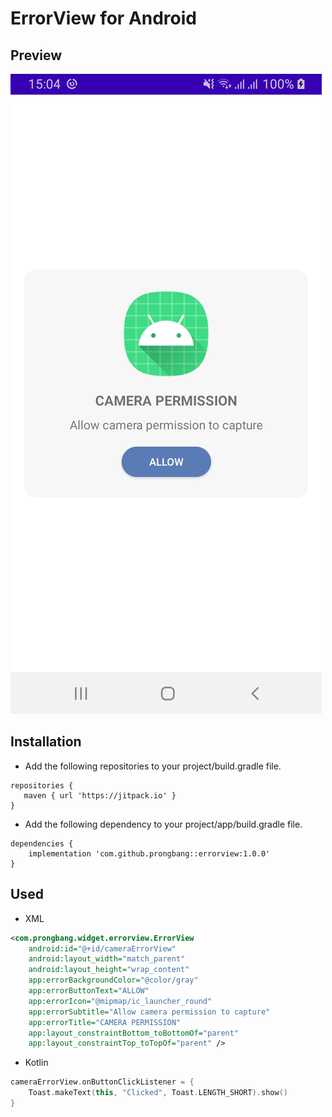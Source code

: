 # ErrorView for Android

## Preview

![Image](/screenshot/screenshot.jpg)

## Installation

- Add the following repositories to your project/build.gradle file.

```
repositories {
   maven { url 'https://jitpack.io' }
}
```

- Add the following dependency to your project/app/build.gradle file.

```
dependencies {
    implementation 'com.github.prongbang::errorview:1.0.0'
}
```

## Used

- XML

```xml
<com.prongbang.widget.errorview.ErrorView
    android:id="@+id/cameraErrorView"
    android:layout_width="match_parent"
    android:layout_height="wrap_content"
    app:errorBackgroundColor="@color/gray"
    app:errorButtonText="ALLOW"
    app:errorIcon="@mipmap/ic_launcher_round"
    app:errorSubtitle="Allow camera permission to capture"
    app:errorTitle="CAMERA PERMISSION"
    app:layout_constraintBottom_toBottomOf="parent"
    app:layout_constraintTop_toTopOf="parent" />
```

- Kotlin

```kotlin
cameraErrorView.onButtonClickListener = {
    Toast.makeText(this, "Clicked", Toast.LENGTH_SHORT).show()
}
```